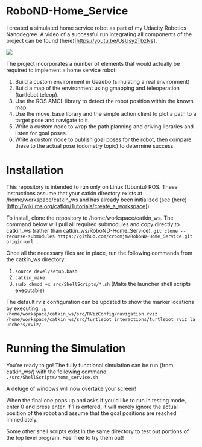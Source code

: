# RoboND-Home_Service

I created a simulated home service robot as part of my Udacity Robotics Nanodegree. A video of a successful run integrating all components of the project can be found (here)[https://youtu.be/UsUsyzTbzNs].

[<img src="https://img.youtube.com/vi/UsUsyzTbzNs/hqdefault.jpg">](https://youtu.be/UsUsyzTbzNs)

The project incorporates a number of elements that would actually be required to implement a home service robot:
1. Build a custom environment in Gazebo (simulating a real environment)
2. Build a map of the environment using gmapping and teleoperation (turtlebot teleop).
3. Use the ROS AMCL library to detect the robot position within the known map.
4. Use the move_base library and the simple action client to plot a path to a target pose and navigate to it.
5. Write a custom node to wrap the path planning and driving libraries and listen for goal poses.
6. Write a custom node to publish goal poses for the robot, then compare these to the actual pose (odometry topic) to determine success.

# Installation
This repository is intended to run only on Linux (Ubuntu) ROS. These instructions assume that your catkin directory exists at /home/workspace/catkin_ws and has already been initialized (see (here)[http://wiki.ros.org/catkin/Tutorials/create_a_workspace]).

To install, clone the repository to /home/workspace/catkin_ws. The command below will pull all required submodules and copy directly to catkin_ws (rather than catkin_ws/RoboND-Home_Service).
`git clone --recurse-submodules https://github.com/croomjm/RoboND-Home_Service.git origin-url .`

Once all the necessary files are in place, run the following commands from the catkin_ws directory:
1. `source devel/setup.bash`
2. `catkin_make`
3. `sudo chmod +x src/ShellScripts/*.sh` (Make the launcher shell scripts executable)

The default rviz configuration can be updated to show the marker locations by executing:
`cp /home/workspace/catkin_ws/src/RVizConfig/navigation.rviz /home/workspace/catkin_ws/src/turtlebot_interactions/turtlebot_rviz_launchers/rviz/`

# Running the Simulation
You're ready to go! The fully functional simulation can be run (from catkin_ws/) with the following command:
`./src/ShellScripts/home_service.sh`

A deluge of windows will now overtake your screen!

When the final one pops up and asks if you'd like to run in testing mode, enter 0 and press enter. If 1 is entered, it will merely ignore the actual position of the robot and assume that the goal positions are reached immediately.

Some other shell scripts exist in the same directory to test out portions of the top level program. Feel free to try them out!

